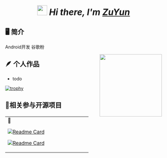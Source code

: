 <h1 align="center">
 <i>
 <img src="https://cdn.jsdelivr.net/gh/ZuYun/ZuYun/pictures/Hi.gif" height="32" /> 
 Hi there, I'm <a href="https://ZuYun.github.io/ZuYun" target="_blank">ZuYun</a> 
  </i>
</h1>


## 🖥 简介

Android开发
谷歌粉

<a href="#"><img align="right" src="https://cdn.jsdelivr.net/gh/ZuYun/ZuYun/pictures/wx.png" width="200 " height="200" /></a>

## 🪶 个人作品

<!-- Personal works starts -->

* todo


<!-- Personal works ends -->


[![trophy](https://github-profile-trophy.vercel.app/?username=ZuYun&title=Stars,Followers,Commit)](https://github.com/ryo-ma/github-profile-trophy)



## 🌟相关参与开源项目

<table width="800px">
<tr>
<td valign="top" width="50%">
 🧷 
<!--start_CollaboratorRepo-->

[![Readme Card](https://github-readme-stats.vercel.app/api/pin/?username=ZuYun&repo=Jgraph)](https://github.com/ZuYun/Jgraph)

[![Readme Card](https://github-readme-stats.vercel.app/api/pin/?username=ZuYun&repo=JPagerSlidingTabStrip)](https://github.com/ZuYun/JPagerSlidingTabStrip)

<!--end_CollaboratorRepo-->


